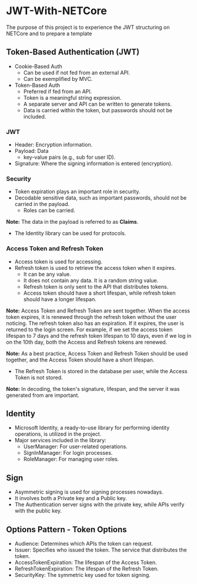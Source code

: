 # JWT-With-NETCore
 The purpose of this project is to experience the JWT structuring on NETCore and to prepare a template

 ## Token-Based Authentication (JWT)
- Cookie-Based Auth
  - Can be used if not fed from an external API.
  - Can be exemplified by MVC.
- Token-Based Auth
  - Preferred if fed from an API.
  - Token is a meaningful string expression.
  - A separate server and API can be written to generate tokens.
  - Data is carried within the token, but passwords should not be included.

### JWT
- Header: Encryption information.
- Payload: Data
  - key-value pairs (e.g., sub for user ID).
- Signature: Where the signing information is entered (encryption).

### Security
- Token expiration plays an important role in security.
- Decodable sensitive data, such as important passwords, should not be carried in the payload.
  - Roles can be carried.

**Note:** The data in the payload is referred to as **Claims**.

- The Identity library can be used for protocols.

### Access Token and Refresh Token
- Access token is used for accessing.
- Refresh token is used to retrieve the access token when it expires.
  - It can be any value.
  - It does not contain any data. It is a random string value.
  - Refresh token is only sent to the API that distributes tokens.
  - Access token should have a short lifespan, while refresh token should have a longer lifespan.

**Note:** Access Token and Refresh Token are sent together. When the access token expires, it is renewed through the refresh token without the user noticing. The refresh token also has an expiration. If it expires, the user is returned to the login screen. For example, if we set the access token lifespan to 7 days and the refresh token lifespan to 10 days, even if we log in on the 10th day, both the Access and Refresh tokens are renewed.

**Note:** As a best practice, Access Token and Refresh Token should be used together, and the Access Token should have a short lifespan.
- The Refresh Token is stored in the database per user, while the Access Token is not stored.

**Note:** In decoding, the token's signature, lifespan, and the server it was generated from are important.

## Identity
- Microsoft Identity, a ready-to-use library for performing identity operations, is utilized in the project.
- Major services included in the library:
  - UserManager: For user-related operations.
  - SignInManager: For login processes.
  - RoleManager: For managing user roles.

## Sign
- Asymmetric signing is used for signing processes nowadays.
- It involves both a Private key and a Public key.
- The Authentication server signs with the private key, while APIs verify with the public key.

## Options Pattern - Token Options
- Audience: Determines which APIs the token can request.
- Issuer: Specifies who issued the token. The service that distributes the token.
- AccessTokenExpiration: The lifespan of the Access Token.
- RefreshTokenExpiration: The lifespan of the Refresh Token.
- SecurityKey: The symmetric key used for token signing.

